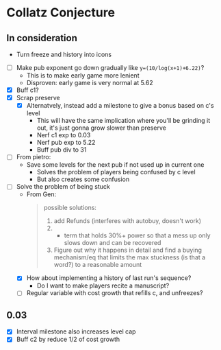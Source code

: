 # Collatz Conjecture

## In consideration

- Turn freeze and history into icons
- [ ] Make pub exponent go down gradually like `y=(10/log(x+1)+6.22)`?
  - This is to make early game more lenient
  - Disproven: early game is very normal at 5.62
- [x] Buff c1?
- [x] Scrap preserve
  - [x] Alternatvely, instead add a milestone to give a bonus based on c's level
    - This will have the same implication where you'll be grinding it out, it's
    just gonna grow slower than preserve
    - Nerf c1 exp to 0.03
    - Nerf pub exp to 5.22
    - Buff pub div to 31
- [ ] From pietro:
  - Save some levels for the next pub if not used up in current one
    - Solves the problem of players being confused by c level
    - But also creates some confusion
- [ ] Solve the problem of being stuck
  - From Gen:
    > possible solutions:
    > 1. add Refunds (interferes with autobuy, doesn't work)
    > 2. + term that holds 30%+ power so that a mess up only slows down and can be recovered
    > 3. Figure out why it happens in detail and find a buying mechanism/eq that limits the max stuckness (is that a word?) to a reasonable amount
  - [x] How about implementing a history of last run's sequence?
    - Do I want to make players recite a manuscript?
  - [ ] Regular variable with cost growth that refills c, and unfreezes?

## 0.03

- [x] Interval milestone also increases level cap
- [x] Buff c2 by reduce 1/2 of cost growth
